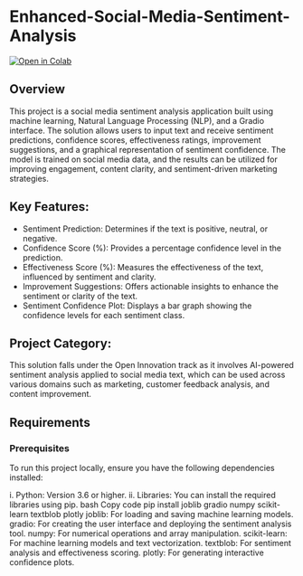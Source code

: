 # Enhanced-Social-Media-Sentiment-Analysis

[![Open in Colab](https://colab.research.google.com/assets/colab-badge.svg)](https://colab.research.google.com/drive/1HDHqin2Mm2vP2iDbb7ztQylTse7e0b_L?usp=sharing)
## Overview
This project is a social media sentiment analysis application built using machine learning, Natural Language Processing (NLP), and a Gradio interface. The solution allows users to input text and receive sentiment predictions, confidence scores, effectiveness ratings, improvement suggestions, and a graphical representation of sentiment confidence. The model is trained on social media data, and the results can be utilized for improving engagement, content clarity, and sentiment-driven marketing strategies.

## Key Features:
- Sentiment Prediction: Determines if the text is positive, neutral, or negative.
- Confidence Score (%): Provides a percentage confidence level in the prediction.
- Effectiveness Score (%): Measures the effectiveness of the text, influenced by sentiment and clarity.
- Improvement Suggestions: Offers actionable insights to enhance the sentiment or clarity of the text.
- Sentiment Confidence Plot: Displays a bar graph showing the confidence levels for each sentiment class.
## Project Category:
This solution falls under the Open Innovation track as it involves AI-powered sentiment analysis applied to social media text, which can be used across various domains such as marketing, customer feedback analysis, and content improvement.
## Requirements
### Prerequisites
To run this project locally, ensure you have the following dependencies installed:

i. Python: Version 3.6 or higher.
ii. Libraries: You can install the required libraries using pip.
bash
Copy code
pip install joblib gradio numpy scikit-learn textblob plotly
joblib: For loading and saving machine learning models.
gradio: For creating the user interface and deploying the sentiment analysis tool.
numpy: For numerical operations and array manipulation.
scikit-learn: For machine learning models and text vectorization.
textblob: For sentiment analysis and effectiveness scoring.
plotly: For generating interactive confidence plots.

